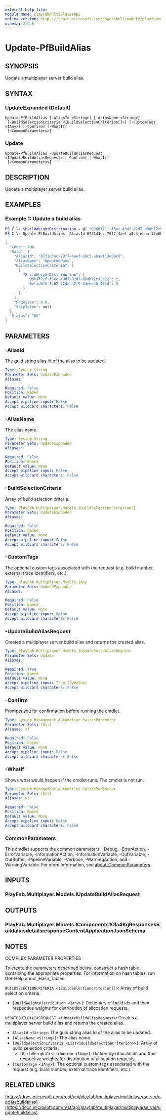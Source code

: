 ```yaml
---
external help file:
Module Name: PlayFabMultiplayerApi
online version: https://learn.microsoft.com/powershell/module/playfabmultiplayerapi/update-pfbuildalias
schema: 2.0.0
---
```


# Update-PfBuildAlias

## SYNOPSIS
Update a multiplayer server build alias.

## SYNTAX

### UpdateExpanded (Default)
```
Update-PfBuildAlias [-AliasId <String>] [-AliasName <String>]
 [-BuildSelectionCriteria <IBuildSelectionCriterion[]>] [-CustomTags <IAny>] [-Confirm] [-WhatIf]
 [<CommonParameters>]
```

### Update
```
Update-PfBuildAlias -UpdateBuildAliasRequest <IUpdateBuildAliasRequest> [-Confirm] [-WhatIf]
 [<CommonParameters>]
```

## DESCRIPTION
Update a multiplayer server build alias.

## EXAMPLES

### Example 1: Update a build alias
```powershell
PS C:\> $buildWeightDistribution = @{ "9968f71f-f3ec-49df-82d7-d00b12c92e12" = 2; "0efadb18-8c62-42da-a7f9-4deec9bf47fd" = 3 }
PS C:\> Update-PfBuildAlias -AliasId 0731d3ec-79f7-4aef-a0c3-ebaaf13e00c6 -AliasName UpdatedName -BuildSelectionCriteria @(@{ "BuildWeightDistribution" = $buildWeightDistribution}) | ConvertTo-Json -depth 5

{
  "Code": 200,
  "Data": {
    "AliasId": "0731d3ec-79f7-4aef-a0c3-ebaaf13e00c6",
    "AliasName": "UpdatedName",
    "BuildSelectionCriteria": [
      {
        "BuildWeightDistribution": {
          "9968f71f-f3ec-49df-82d7-d00b12c92e12": 2,
          "0efadb18-8c62-42da-a7f9-4deec9bf47fd": 3
        }
      }
    ],
    "PageSize": 0.0,
    "SkipToken": null
  },
  "Status": "OK"
}
```



## PARAMETERS

### -AliasId
The guid string alias Id of the alias to be updated.

```yaml
Type: System.String
Parameter Sets: UpdateExpanded
Aliases:

Required: False
Position: Named
Default value: None
Accept pipeline input: False
Accept wildcard characters: False
```

### -AliasName
The alias name.

```yaml
Type: System.String
Parameter Sets: UpdateExpanded
Aliases:

Required: False
Position: Named
Default value: None
Accept pipeline input: False
Accept wildcard characters: False
```

### -BuildSelectionCriteria
Array of build selection criteria.

```yaml
Type: PlayFab.Multiplayer.Models.IBuildSelectionCriterion[]
Parameter Sets: UpdateExpanded
Aliases:

Required: False
Position: Named
Default value: None
Accept pipeline input: False
Accept wildcard characters: False
```

### -CustomTags
The optional custom tags associated with the request (e.g.
build number, external trace identifiers, etc.).

```yaml
Type: PlayFab.Multiplayer.Models.IAny
Parameter Sets: UpdateExpanded
Aliases:

Required: False
Position: Named
Default value: None
Accept pipeline input: False
Accept wildcard characters: False
```

### -UpdateBuildAliasRequest
Creates a multiplayer server build alias and returns the created alias.

```yaml
Type: PlayFab.Multiplayer.Models.IUpdateBuildAliasRequest
Parameter Sets: Update
Aliases:

Required: True
Position: Named
Default value: None
Accept pipeline input: True (ByValue)
Accept wildcard characters: False
```

### -Confirm
Prompts you for confirmation before running the cmdlet.

```yaml
Type: System.Management.Automation.SwitchParameter
Parameter Sets: (All)
Aliases: cf

Required: False
Position: Named
Default value: None
Accept pipeline input: False
Accept wildcard characters: False
```

### -WhatIf
Shows what would happen if the cmdlet runs.
The cmdlet is not run.

```yaml
Type: System.Management.Automation.SwitchParameter
Parameter Sets: (All)
Aliases: wi

Required: False
Position: Named
Default value: None
Accept pipeline input: False
Accept wildcard characters: False
```

### CommonParameters
This cmdlet supports the common parameters: -Debug, -ErrorAction, -ErrorVariable, -InformationAction, -InformationVariable, -OutVariable, -OutBuffer, -PipelineVariable, -Verbose, -WarningAction, and -WarningVariable. For more information, see [about_CommonParameters](http://go.microsoft.com/fwlink/?LinkID=113216).

## INPUTS

### PlayFab.Multiplayer.Models.IUpdateBuildAliasRequest

## OUTPUTS

### PlayFab.Multiplayer.Models.IComponents1Ola4KgResponsesBuildaliasdetailsresponseContentApplicationJsonSchema

## NOTES

COMPLEX PARAMETER PROPERTIES

To create the parameters described below, construct a hash table containing the appropriate properties. For information on hash tables, run Get-Help about_Hash_Tables.


`BUILDSELECTIONCRITERIA <IBuildSelectionCriterion[]>`: Array of build selection criteria.
  - `[BuildWeightDistribution <IAny>]`: Dictionary of build ids and their respective weights for distribution of allocation requests.

`UPDATEBUILDALIASREQUEST <IUpdateBuildAliasRequest>`: Creates a multiplayer server build alias and returns the created alias.
  - `AliasId <String>`: The guid string alias Id of the alias to be updated.
  - `[AliasName <String>]`: The alias name.
  - `[BuildSelectionCriteria <List<IBuildSelectionCriterion>>]`: Array of build selection criteria.
    - `[BuildWeightDistribution <IAny>]`: Dictionary of build ids and their respective weights for distribution of allocation requests.
  - `[CustomTags <IAny>]`: The optional custom tags associated with the request (e.g. build number, external trace identifiers, etc.).

## RELATED LINKS

[https://docs.microsoft.com/rest/api/playfab/multiplayer/multiplayerserver/updatebuildalias](https://docs.microsoft.com/rest/api/playfab/multiplayer/multiplayerserver/updatebuildalias)

